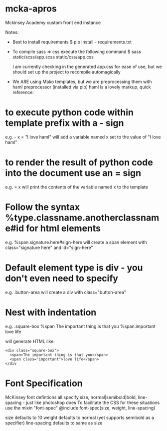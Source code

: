 mcka-apros
==========

Mckinsey Academy custom front end instance

Notes:

* Best to install requirements
  $ pip install - requirements.txt

* To compile sass => css execute the following command
  $ sass static/scss/app.scss static/css/app.css

  I am currently checking in the generated app.css for ease of use, but we should set up the project to recompile automagically

* We ARE using Mako templates, but we are preprocessing them with haml preprocessor (installed via pip)
haml is a lovely markup, quick reference:

# to execute python code within template prefix with a - sign
  e.g.
    - x = "I love haml"
  will add a variable named x set to the value of "I love haml"

# to render the result of python code into the document use an = sign
  e.g.
    = x
  will print the contents of the variable named x to the template

# Follow the syntax %type.classname.anotherclassname#id for html elements
  e.g.
    %span.signature.here#sign-here
  will create a span element with class="signature here" and id="sign-here"

# Default element type is div - you don't even need to specify
  e.g.
    .button-area
  will create a div with class="button-area"

# Nest with indentation
  e.g.
    .square-box
      %span The important thing is that you
      %span.important love life

  will generate HTML like:

    <div class="square-box">
      <span>The important thing is that you</span>
      <span class="important">love life</span>
    </div

# Font Specification
McKinsey font defintions all specify size, normal|semibold|bold, line-spacing - just like photoshop does
To facilitate the CSS for these situations use the mixin "font-spec"
  @include font-spec(size, weight, line-spacing)

size defaults to 10
weight defaults to normal (yet supports semibold as a specifier)
line-spacing defaults to same as size

